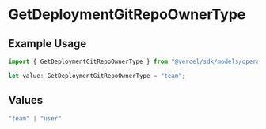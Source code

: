 # GetDeploymentGitRepoOwnerType

## Example Usage

```typescript
import { GetDeploymentGitRepoOwnerType } from "@vercel/sdk/models/operations/getdeployment.js";

let value: GetDeploymentGitRepoOwnerType = "team";
```

## Values

```typescript
"team" | "user"
```
